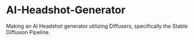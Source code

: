 # AI-Headshot-Generator
Making an AI Headshot generator utilizing Diffusers, specifically the Stable Diffusion Pipeline.
